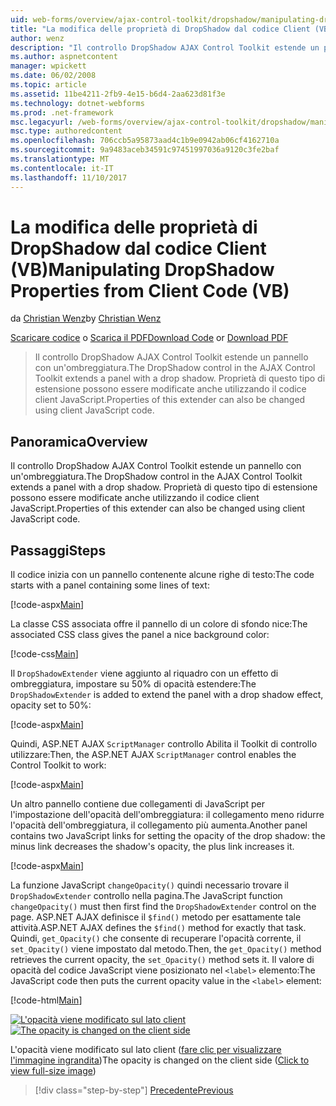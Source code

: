 ```yaml
---
uid: web-forms/overview/ajax-control-toolkit/dropshadow/manipulating-dropshadow-properties-from-client-code-vb
title: "La modifica delle proprietà di DropShadow dal codice Client (VB) | Documenti Microsoft"
author: wenz
description: "Il controllo DropShadow AJAX Control Toolkit estende un pannello con un'ombreggiatura. Proprietà di questa estensione può essere modificata utilizzando client JavaScrip..."
ms.author: aspnetcontent
manager: wpickett
ms.date: 06/02/2008
ms.topic: article
ms.assetid: 11be4211-2fb9-4e15-b6d4-2aa623d81f3e
ms.technology: dotnet-webforms
ms.prod: .net-framework
msc.legacyurl: /web-forms/overview/ajax-control-toolkit/dropshadow/manipulating-dropshadow-properties-from-client-code-vb
msc.type: authoredcontent
ms.openlocfilehash: 706ccb5a95873aad4c1b9e0942ab06cf4162710a
ms.sourcegitcommit: 9a9483aceb34591c97451997036a9120c3fe2baf
ms.translationtype: MT
ms.contentlocale: it-IT
ms.lasthandoff: 11/10/2017
---
```

<a name="manipulating-dropshadow-properties-from-client-code-vb"></a><span data-ttu-id="8c0e9-104">La modifica delle proprietà di DropShadow dal codice Client (VB)</span><span class="sxs-lookup"><span data-stu-id="8c0e9-104">Manipulating DropShadow Properties from Client Code (VB)</span></span>
====================
<span data-ttu-id="8c0e9-105">da [Christian Wenz](https://github.com/wenz)</span><span class="sxs-lookup"><span data-stu-id="8c0e9-105">by [Christian Wenz](https://github.com/wenz)</span></span>

<span data-ttu-id="8c0e9-106">[Scaricare codice](http://download.microsoft.com/download/5/1/6/51652a81-500b-4f6b-88d3-617103e7941e/DropShadow2.vb.zip) o [Scarica il PDF](http://download.microsoft.com/download/b/6/a/b6ae89ee-df69-4c87-9bfb-ad1eb2b23373/dropshadow2VB.pdf)</span><span class="sxs-lookup"><span data-stu-id="8c0e9-106">[Download Code](http://download.microsoft.com/download/5/1/6/51652a81-500b-4f6b-88d3-617103e7941e/DropShadow2.vb.zip) or [Download PDF](http://download.microsoft.com/download/b/6/a/b6ae89ee-df69-4c87-9bfb-ad1eb2b23373/dropshadow2VB.pdf)</span></span>

> <span data-ttu-id="8c0e9-107">Il controllo DropShadow AJAX Control Toolkit estende un pannello con un'ombreggiatura.</span><span class="sxs-lookup"><span data-stu-id="8c0e9-107">The DropShadow control in the AJAX Control Toolkit extends a panel with a drop shadow.</span></span> <span data-ttu-id="8c0e9-108">Proprietà di questo tipo di estensione possono essere modificate anche utilizzando il codice client JavaScript.</span><span class="sxs-lookup"><span data-stu-id="8c0e9-108">Properties of this extender can also be changed using client JavaScript code.</span></span>


## <a name="overview"></a><span data-ttu-id="8c0e9-109">Panoramica</span><span class="sxs-lookup"><span data-stu-id="8c0e9-109">Overview</span></span>

<span data-ttu-id="8c0e9-110">Il controllo DropShadow AJAX Control Toolkit estende un pannello con un'ombreggiatura.</span><span class="sxs-lookup"><span data-stu-id="8c0e9-110">The DropShadow control in the AJAX Control Toolkit extends a panel with a drop shadow.</span></span> <span data-ttu-id="8c0e9-111">Proprietà di questo tipo di estensione possono essere modificate anche utilizzando il codice client JavaScript.</span><span class="sxs-lookup"><span data-stu-id="8c0e9-111">Properties of this extender can also be changed using client JavaScript code.</span></span>

## <a name="steps"></a><span data-ttu-id="8c0e9-112">Passaggi</span><span class="sxs-lookup"><span data-stu-id="8c0e9-112">Steps</span></span>

<span data-ttu-id="8c0e9-113">Il codice inizia con un pannello contenente alcune righe di testo:</span><span class="sxs-lookup"><span data-stu-id="8c0e9-113">The code starts with a panel containing some lines of text:</span></span>

[!code-aspx[Main](manipulating-dropshadow-properties-from-client-code-vb/samples/sample1.aspx)]

<span data-ttu-id="8c0e9-114">La classe CSS associata offre il pannello di un colore di sfondo nice:</span><span class="sxs-lookup"><span data-stu-id="8c0e9-114">The associated CSS class gives the panel a nice background color:</span></span>

[!code-css[Main](manipulating-dropshadow-properties-from-client-code-vb/samples/sample2.css)]

<span data-ttu-id="8c0e9-115">Il `DropShadowExtender` viene aggiunto al riquadro con un effetto di ombreggiatura, impostare su 50% di opacità estendere:</span><span class="sxs-lookup"><span data-stu-id="8c0e9-115">The `DropShadowExtender` is added to extend the panel with a drop shadow effect, opacity set to 50%:</span></span>

[!code-aspx[Main](manipulating-dropshadow-properties-from-client-code-vb/samples/sample3.aspx)]

<span data-ttu-id="8c0e9-116">Quindi, ASP.NET AJAX `ScriptManager` controllo Abilita il Toolkit di controllo utilizzare:</span><span class="sxs-lookup"><span data-stu-id="8c0e9-116">Then, the ASP.NET AJAX `ScriptManager` control enables the Control Toolkit to work:</span></span>

[!code-aspx[Main](manipulating-dropshadow-properties-from-client-code-vb/samples/sample4.aspx)]

<span data-ttu-id="8c0e9-117">Un altro pannello contiene due collegamenti di JavaScript per l'impostazione dell'opacità dell'ombreggiatura: il collegamento meno ridurre l'opacità dell'ombreggiatura, il collegamento più aumenta.</span><span class="sxs-lookup"><span data-stu-id="8c0e9-117">Another panel contains two JavaScript links for setting the opacity of the drop shadow: the minus link decreases the shadow's opacity, the plus link increases it.</span></span>

[!code-aspx[Main](manipulating-dropshadow-properties-from-client-code-vb/samples/sample5.aspx)]

<span data-ttu-id="8c0e9-118">La funzione JavaScript `changeOpacity()` quindi necessario trovare il `DropShadowExtender` controllo nella pagina.</span><span class="sxs-lookup"><span data-stu-id="8c0e9-118">The JavaScript function `changeOpacity()` must then first find the `DropShadowExtender` control on the page.</span></span> <span data-ttu-id="8c0e9-119">ASP.NET AJAX definisce il `$find()` metodo per esattamente tale attività.</span><span class="sxs-lookup"><span data-stu-id="8c0e9-119">ASP.NET AJAX defines the `$find()` method for exactly that task.</span></span> <span data-ttu-id="8c0e9-120">Quindi, `get_Opacity()` che consente di recuperare l'opacità corrente, il `set_Opacity()` viene impostato dal metodo.</span><span class="sxs-lookup"><span data-stu-id="8c0e9-120">Then, the `get_Opacity()` method retrieves the current opacity, the `set_Opacity()` method sets it.</span></span> <span data-ttu-id="8c0e9-121">Il valore di opacità del codice JavaScript viene posizionato nel `<label>` elemento:</span><span class="sxs-lookup"><span data-stu-id="8c0e9-121">The JavaScript code then puts the current opacity value in the `<label>` element:</span></span>

[!code-html[Main](manipulating-dropshadow-properties-from-client-code-vb/samples/sample6.html)]


<span data-ttu-id="8c0e9-122">[![L'opacità viene modificato sul lato client](manipulating-dropshadow-properties-from-client-code-vb/_static/image2.png)](manipulating-dropshadow-properties-from-client-code-vb/_static/image1.png)</span><span class="sxs-lookup"><span data-stu-id="8c0e9-122">[![The opacity is changed on the client side](manipulating-dropshadow-properties-from-client-code-vb/_static/image2.png)](manipulating-dropshadow-properties-from-client-code-vb/_static/image1.png)</span></span>

<span data-ttu-id="8c0e9-123">L'opacità viene modificato sul lato client ([fare clic per visualizzare l'immagine ingrandita](manipulating-dropshadow-properties-from-client-code-vb/_static/image3.png))</span><span class="sxs-lookup"><span data-stu-id="8c0e9-123">The opacity is changed on the client side ([Click to view full-size image](manipulating-dropshadow-properties-from-client-code-vb/_static/image3.png))</span></span>

>[!div class="step-by-step"]
[<span data-ttu-id="8c0e9-124">Precedente</span><span class="sxs-lookup"><span data-stu-id="8c0e9-124">Previous</span></span>](adjusting-the-z-index-of-a-dropshadow-vb.md)
